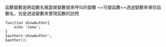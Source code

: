 函數變數是將函數名稱當做變數值來呼叫的變數
==可變函數==透過變數來保存函數名，也是透過變數來實現函數的訪問

```
function showAuthor{
	echo 'Jane';
}
$author='showAuthor';
$author();
```